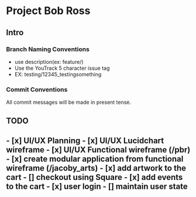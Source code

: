 <h1> Project Bob Ross </h1>
<h2> Intro</h2>
  <h3> Branch Naming Conventions </h3>
    <ul><li>use description(ex: feature/)</li>
      <li>Use the YouTrack 5 character issue tag</li>
      <li>EX: testing/12345_testingsomething </li>
    </ul>
    <h3> Commit Conventions </h3>
    All commit messages will be made in present tense.
    

<h2> TODO <h2>
- [x] UI/UX Planning
- [x] UI/UX Lucidchart wireframe
- [x] UI/UX Functional wireframe (/pbr)
- [x] create modular application from functional wireframe (/jacoby_arts)
- [x] add artwork to the cart
- [] checkout using Square
- [x] add events to the cart
- [x] user login
- [] maintain user state
